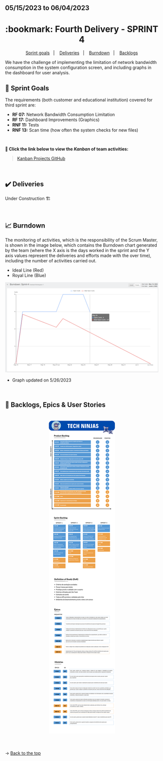 ## 05/15/2023 to 06/04/2023

<span id="topo">

<h1 align="center">:bookmark: Fourth Delivery - SPRINT 4</h1>

<p align="center">
     <a href="#goals">Sprint goals</a> &nbsp |&nbsp &nbsp
     <a href="#deliveries">Deliveries</a> &nbsp |&nbsp &nbsp
     <a href="#burndown">Burndown</a> &nbsp |&nbsp &nbsp
     <a href="#backlogs">Backlogs</a>
</p>

We have the challenge of implementing the limitation of network bandwidth consumption in the system configuration screen, and including graphs in the dashboard for user analysis.

<span id="goals">
    
## :dart: Sprint Goals
The requirements (both customer and educational institution) covered for third sprint are:
- **RF 07:** Network Bandwidth Consumption Limitation
- **RF 17:** Dashboard Improvements (Graphics)
- **RNF 11:** Tests
- **RNF 13:** Scan time (how often the system checks for new files)
    
<br>
 
**:link: Click the link below to view the *Kanban* of team activities:**
> [Kanban Projects GitHub](https://github.com/orgs/TechNinjass/projects/2)
  
<br>
    
<span id="deliveries">
  
## :heavy_check_mark: Deliveries

Under Construction 🏗️

<br>
    
<span id="burndown">
    
## :chart_with_upwards_trend: Burndown

The monitoring of activities, which is the responsibility of the Scrum Master, is shown in the image below, which contains the Burndown chart generated by the team (where the X axis is the days worked in the sprint and the Y axis values represent the deliveries and efforts made with the over time), including the number of activities carried out.
    
- Ideal Line (Red)
- Royal Line (Blue)
    
<div align="center">
    
![Burndown Chart](https://github.com/TechNinjass/midall-parent/blob/main/docs/Images/burndown-26052023.png)
</div>

- Graph updated on 5/26/2023
  
<br>
  
<span id="backlogs">

## :dart: Backlogs, Epics & User Stories

<h1 align="center"> <img src = "https://github.com/TechNinjass/midall-parent/blob/main/docs/Images/Backlogs-4.png" /></h1>

<br>
  
→ [Back to the top](#topo)
